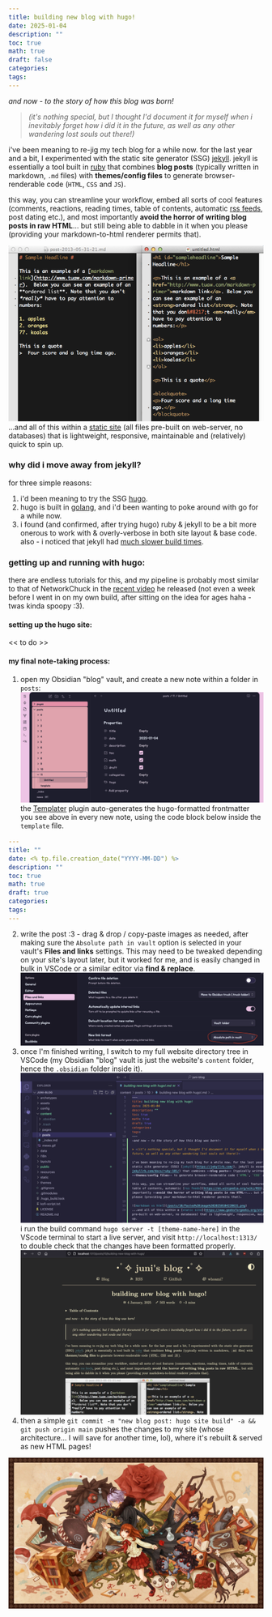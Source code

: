 ```yaml
---
title: building new blog with hugo!
date: 2025-01-04
description: ""
toc: true
math: true
draft: false
categories: 
tags:
---
```

*and now - to the story of how this blog was born!*

> *(it's nothing special, but I thought I'd document it for myself when i inevitably forget how i did it in the future, as well as any other wandering lost souls out there!)*

i've been meaning to re-jig my tech blog for a while now. for the last year and a bit, I experimented with the static site generator (SSG) [jekyll](https://jekyllrb.com/). jekyll is essentially a tool built in [ruby](https://jekyllrb.com/docs/ruby-101/) that combines **blog posts** (typically written in markdown, `.md` files) with **themes/config files** to generate browser-renderable code (`HTML`, `CSS` and `JS`).

this way, you can streamline your workflow, embed all sorts of cool features (comments, reactions, reading times, table of contents, automatic [rss feeds](https://en.wikipedia.org/wiki/RSS), post dating etc.), and most importantly **avoid the horror of writing blog posts in raw HTML**... but still being able to dabble in it when you please (providing your markdown-to-html renderer permits that).

![markdown vs html](/posts/10/Pasted%20image%2020250104220631.png)
...and all of this within a [static site](https://www.geeksforgeeks.org/static-vs-dynamic-website/) (all files pre-built on web-server, no databases) that is lightweight, responsive, maintainable and (relatively) quick to spin up.

### why did i move away from jekyll?
for three simple reasons:
1. i'd been meaning to try the SSG [hugo](https://gohugo.io/).
2. hugo is built in [golang](https://go.dev/), and i'd been wanting to poke around with go for a while now.
3. i found (and confirmed, after trying hugo) ruby & jekyll to be a bit more onerous to work with & overly-verbose in both site layout & base code. also - i noticed that jekyll had [much slower build times](https://css-tricks.com/comparing-static-site-generator-build-times/).

### getting up and running with hugo:

there are endless tutorials for this, and my pipeline is probably most similar to that of NetworkChuck in the [recent video](https://www.youtube.com/watch?v=dnE7c0ELEH8&t=907s) he released (not even a week before I went in on my own build, after sitting on the idea for ages haha - twas kinda spoopy :3). 

#### setting up the hugo site: 
<< to do >>

#### my final note-taking process:
1. open my Obsidian "blog" vault, and create a new note within a folder in `posts`:
   ![](/posts/10/Screenshot%202025-01-04%20at%2010.27.21%20pm.png)
   the [Templater](https://silentvoid13.github.io/Templater/introduction.html) plugin auto-generates the hugo-formatted frontmatter you see above in every new note, using the code block below inside the `template` file.
``` yaml
---
title: ""
date: <% tp.file.creation_date("YYYY-MM-DD") %>
description: ""
toc: true
math: true
draft: true
categories: 
tags:
---
```
2. write the post :3 - drag & drop / copy-paste images as needed, after making sure the `Absolute path in vault` option is selected in your vault's **Files and links** settings. This may need to be tweaked depending on your site's layout later, but it worked for me, and is easily changed in bulk in VSCode or a similar editor via **find & replace**.
   ![](/posts/10/Screenshot%202025-01-04%20at%2010.28.55%20pm.png)
3. once I'm finished writing, I switch to my full website directory tree in VSCode (my Obsidian "blog" vault is just the website's `content` folder, hence the `.obsidian` folder inside it). 
   ![](/posts/10/Screenshot%202025-01-04%20at%2010.33.17%20pm.png)
   i run the build command `hugo server -t [theme-name-here]` in the VScode terminal to start a live server, and visit `http://localhost:1313/` to double check that the changes have been formatted properly.
   ![](/posts/10/Screenshot%202025-01-04%20at%2010.41.47%20pm.png)
4. then a simple `git commit -m "new blog post: hugo site build" -a && git push origin main` pushes the changes to my site (whose architecture... I will save for another time, lol), where it's rebuilt & served as new HTML pages! 


![](/posts/10/ib2.jpg)